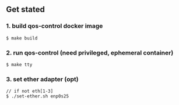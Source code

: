 ## Get stated

### 1. build qos-control docker image

```
$ make build
```

### 2. run qos-control (need privileged, ephemeral container)

```
$ make tty
```

### 3. set ether adapter (opt)

```
// if not eth[1-3]
$ ./set-ether.sh enp0s25
```

